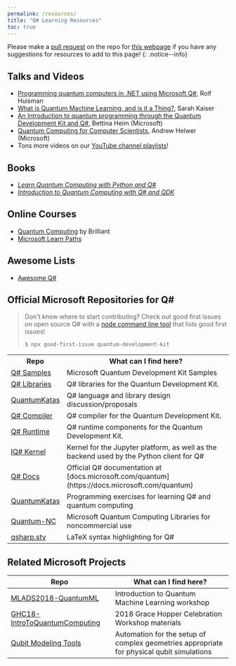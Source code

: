```yaml
---
permalink: /resources/
title: "Q# Learning Resources"
toc: true
---
```

Please make a [pull request](https://help.github.com/en/articles/creating-a-pull-request) on the repo for [this webpage](https://github.com/qsharp-community) if you have any suggestions for resources to add to this page!
{: .notice--info}

## Talks and Videos
- [Programming quantum computers in .NET using Microsoft Q#](https://www.youtube.com/watch?v=qOg6weW-IDo), Rolf Huisman
- [What is Quantum Machine Learning, and is it a Thing?](https://www.sckaiser.com/research/talks/ml4all_2019/), Sarah Kaiser
- [An Introduction to quantum programming through the Quantum Development Kit and Q#](https://www.youtube.com/watch?v=AjBLsrGgEkY), Bettina Heim (Microsoft)
- [Quantum Computing for Computer Scientists](https://speakerdeck.com/ahelwer/quantum-computing-for-computer-scientists), Andrew Helwer (Microsoft)
- Tons more videos on our [YouTube channel playlists](https://www.youtube.com/channel/UCjJmQ9n7AcfrekuyoRFBukQ/playlists)!

## Books
- [_Learn Quantum Computing with Python and Q#_](http://www.manning.com/?a_aid=learn-qc-kaiser)
- [_Introduction to Quantum Computing with Q# and QDK_](https://link.springer.com/book/10.1007/978-3-030-99379-5)

## Online Courses
- [Quantum Computing](https://brilliant.org/courses/quantum-computing/) by Brilliant
- [Microsoft Learn Paths](https://docs.microsoft.com/en-us/learn/paths/quantum-computing-fundamentals/)

## Awesome Lists
- [Awesome Q#](https://project-awesome.org/ebraminio/awesome-qsharp)


<h2> Official Microsoft Repositories for Q# </h2>

<blockquote>
 Don't know where to start contributing?
 Check out good first issues on open source Q# with a <a href="https://www.npmjs.com/package/good-first-issue">node command line tool</a> that lists good first issues!
<br>
<pre><code>$ npx good-first-issue quantum-development-kit</code></pre>
</blockquote>

<table>
  <tr>
      <th>Repo</th>
      <th>What can I find here?</th>
  </tr>
  <tr>
      <td><a href="https://github.com/Microsoft/Quantum">Q# Samples</a></td>
      <td>Microsoft Quantum Development Kit Samples</td>
  </tr>
  <tr>
      <td><a href="https://github.com/Microsoft/QuantumLibraries">Q# Libraries</a></td>
      <td>Q# libraries for the Quantum Development Kit.</td>
  </tr>
  <tr>
      <td><a href="https://github.com/microsoft/qsharp-language">QuantumKatas</a></td>
      <td>Q# language and library design discussion/proposals</td>
  </tr>
  <tr>
      <td><a href="https://github.com/microsoft/qsharp-compiler">Q# Compiler</a></td>
      <td>Q# compiler for the Quantum Development Kit.</td>
  </tr>
  <tr>
      <td><a href="https://github.com/microsoft/qsharp-runtime">Q# Runtime</a></td>
      <td>Q# runtime components for the Quantum Development Kit.</td>
  </tr>
  <tr>
      <td><a href="https://github.com/microsoft/iqsharp">IQ# Kernel</a></td>
      <td>Kernel for the Jupyter platform, as well as the backend used by the Python client for Q#</td>
  </tr>
  <tr>
      <td><a href="https://github.com/microsoftdocs/quantum-docs-pr">Q# Docs</a></td>
      <td>Official Q# documentation at [docs.microsoft.com/quantum](https://docs.microsoft.com/quantum)</td>
  </tr>
  <tr>
      <td><a href="https://github.com/Microsoft/QuantumKatas">QuantumKatas</a></td>
      <td>Programming exercises for learning Q# and quantum computing</td>
  </tr>
  <tr>
      <td><a href="https://github.com/Microsoft/Quantum-NC">Quantum-NC</a></td>
      <td>Microsoft Quantum Computing Libraries for noncommercial use</td>
  </tr>
  <tr>
      <td><a href="https://github.com/msr-quarc/qsharp.sty/">qsharp.sty</a></td>
      <td>LaTeX syntax highlighting for Q#</td>
  </tr>
</table>


## Related Microsoft Projects

| Repo | What can I find here? |
| --- | --- |
| [MLADS2018-QuantumML](https://github.com/microsoft/MLADS2018-QuantumML)                     | Introduction to Quantum Machine Learning workshop                                         |
| [GHC18-IntroToQuantumComputing](https://github.com/microsoft/GHC18-IntroToQuantumComputing) | 2018 Grace Hopper Celebration Workshop materials                                          |
| [Qubit Modeling Tools](https://github.com/microsoft/qmt)                                    | Automation for the setup of complex geometries appropriate for physical qubit simulations |
